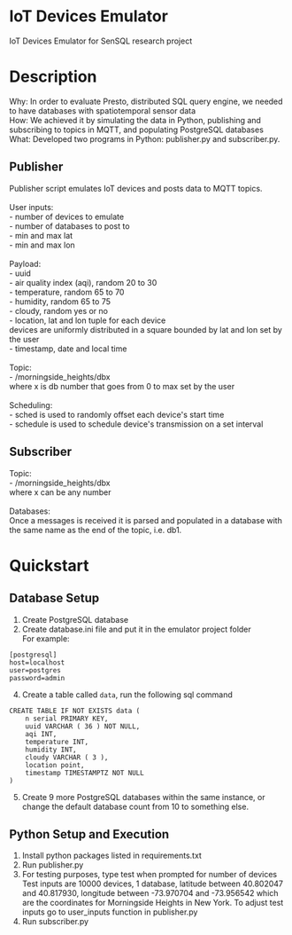 # IoT Devices Emulator
IoT Devices Emulator for SenSQL research project
# Description
Why: In order to evaluate Presto, distributed SQL query engine, we needed to have databases with spatiotemporal sensor data
<br>How: We achieved it by simulating the data in Python, publishing and subscribing to topics in MQTT, and populating PostgreSQL databases
<br>What: Developed two programs in Python: publisher.py and subscriber.py.

## Publisher
Publisher script emulates IoT devices and posts data to MQTT topics.
<br><br> User inputs:
<br> - number of devices to emulate
<br> - number of databases to post to
<br> - min and max lat
<br> - min and max lon
<br><br>Payload:
<br> - uuid
<br> - air quality index (aqi), random 20 to 30
<br> - temperature, random 65 to 70
<br> - humidity, random 65 to 75
<br> - cloudy, random yes or no
<br> - location, lat and lon tuple for each device
<br>devices are uniformly distributed in a square bounded by lat and lon set by the user
<br> - timestamp, date and local time
<br><br>Topic:
<br>- /morningside_heights/dbx
<br>where x is db number that goes from 0 to max set by the user
<br><br>Scheduling:
<br>- sched is used to randomly offset each device's start time
<br>- schedule is used to schedule device's transmission on a set interval
## Subscriber
Topic:
<br>- /morningside_heights/dbx
<br>where x can be any number
<br><br>Databases:
<br>Once a messages is received it is parsed and populated in a database with the same name as the end of the topic, i.e. db1.

# Quickstart
## Database Setup
1. Create PostgreSQL database
2. Create database.ini file and put it in the emulator project folder
<br> For example:
```
[postgresql]
host=localhost
user=postgres
password=admin
```
4. Create a table called ```data```, run the following sql command

```
CREATE TABLE IF NOT EXISTS data (
    n serial PRIMARY KEY,
    uuid VARCHAR ( 36 ) NOT NULL,
    aqi INT,
    temperature INT,
    humidity INT,
    cloudy VARCHAR ( 3 ),
    location point,
    timestamp TIMESTAMPTZ NOT NULL
)
```

5. Create 9 more PostgreSQL databases within the same instance, or change the default database count from 10 to something else.
## Python Setup and Execution
1. Install python packages listed in requirements.txt
2. Run publisher.py
3. For testing purposes, type test when prompted for number of devices
<br>Test inputs are 10000 devices, 1 database, latitude between 40.802047 and 40.817930, longitude between -73.970704 and -73.956542 which are the coordinates for Morningside Heights in New York. To adjust test inputs go to user_inputs function in publisher.py
4. Run subscriber.py
